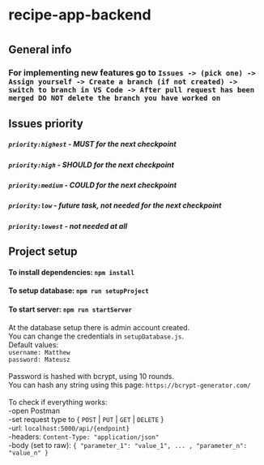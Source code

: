 # recipe-app-backend

#
## General info

### For implementing new features go to `Issues -> (pick one) -> Assign yourself -> Create a branch (if not created) -> switch to branch in VS Code -> After pull request has been merged DO NOT delete the branch you have worked on`

## Issues priority
##### `priority:highest` - MUST for the next checkpoint
##### `priority:high` - SHOULD for the next checkpoint
##### `priority:medium` - COULD for the next checkpoint
##### `priority:low` - future task, not needed for the next checkpoint
##### `priority:lowest` - not needed at all


## Project setup
#### To install dependencies: `npm install`
#### To setup database: `npm run setupProject`
#### To start server: `npm run startServer`

At the database setup there is admin account created.\
You can change the credentials in `setupDatabase.js`.\
Default values:\
`username: Matthew`\
`password: Mateusz`\
\
Password is hashed with bcrypt, using 10 rounds.\
You can hash any string using this page: `https://bcrypt-generator.com/`\
\
To check if everything works:\
-open Postman\
-set request type to { `POST` | `PUT` | `GET` | `DELETE` }\
-url: `localhost:5000/api/{endpoint}`\
-headers: `Content-Type: "application/json"`\
-body (set to raw): `
  {
     "parameter_1": "value_1", ... ,
     "parameter_n": "value_n"
  }
`
